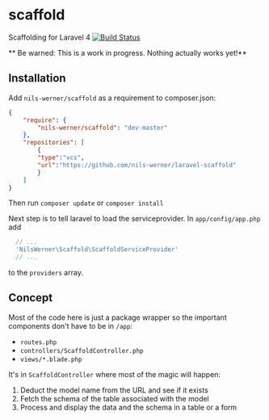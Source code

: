 scaffold
========

Scaffolding for Laravel 4 
[![Build Status](https://travis-ci.org/nils-werner/laravel-scaffold.png?branch=master)](https://travis-ci.org/nils-werner/laravel-scaffold)

** Be warned: This is a work in progress. Nothing actually works yet!**

## Installation

Add `nils-werner/scaffold` as a requirement to composer.json:

```json
{
    "require": {
        "nils-werner/scaffold": "dev-master"
    },
    "repositories": [
        {
        "type":"vcs",
        "url":"https://github.com/nils-werner/laravel-scaffold"
        }
    ]
}
```

Then run `composer update` or `composer install`

Next step is to tell laravel to load the serviceprovider. In `app/config/app.php` add

```php
  // ...
  'NilsWerner\Scaffold\ScaffoldServiceProvider'
  // ...
```
to the `providers` array.

## Concept

Most of the code here is just a package wrapper so the important components don't have to be in `/app`:

 - `routes.php`
 - `controllers/ScaffoldController.php`
 - `views/*.blade.php`

It's in `ScaffoldController` where most of the magic will happen:

 1. Deduct the model name from the URL and see if it exists
 2. Fetch the schema of the table associated with the model
 3. Process and display the data and the schema in a table or a form
